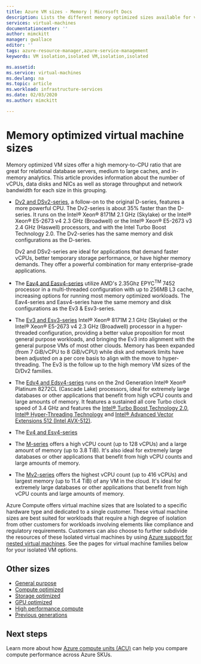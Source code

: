 ```yaml
---
title: Azure VM sizes - Memory | Microsoft Docs
description: Lists the different memory optimized sizes available for virtual machines in Azure. Lists information about the number of vCPUs, data disks and NICs as well as storage throughput and network bandwidth for sizes in this series.
services: virtual-machines
documentationcenter: ''
author: mimckitt
manager: gwallace
editor: ''
tags: azure-resource-manager,azure-service-management
keywords: VM isolation,isolated VM,isolation,isolated

ms.assetid: 
ms.service: virtual-machines
ms.devlang: na
ms.topic: article
ms.workload: infrastructure-services
ms.date: 02/03/2020
ms.author: mimckitt

---
```


# Memory optimized virtual machine sizes

Memory optimized VM sizes offer a high memory-to-CPU ratio that are great for relational database servers, medium to large caches, and in-memory analytics. This article provides information about the number of vCPUs, data disks and NICs as well as storage throughput and network bandwidth for each size in this grouping.

- [Dv2 and DSv2-series](dv2-dsv2-series-memory.md), a follow-on to the original D-series, features a more powerful CPU. The Dv2-series is about 35% faster than the D-series. It runs on the Intel&reg; Xeon&reg; 8171M 2.1 GHz (Skylake) or the Intel&reg; Xeon&reg; E5-2673 v4 2.3 GHz (Broadwell) or the Intel&reg; Xeon&reg; E5-2673 v3 2.4 GHz (Haswell) processors, and with the Intel Turbo Boost Technology 2.0. The Dv2-series has the same memory and disk configurations as the D-series.

    Dv2 and DSv2-series are ideal for applications that demand faster vCPUs, better temporary storage performance, or have higher memory demands. They offer a powerful combination for many enterprise-grade applications.

- The [Eav4 and Easv4-series](eav4-easv4-series.md) utilize AMD's 2.35Ghz EPYC<sup>TM</sup> 7452 processor in a multi-threaded configuration with up to 256MB L3 cache, increasing options for running most memory optimized workloads. The Eav4-series and Easv4-series have the same memory and disk configurations as the Ev3 & Esv3-series.

- The [Ev3 and Esv3-series](ev3-esv3-series.md) Intel&reg; Xeon&reg; 8171M 2.1 GHz (Skylake) or the Intel&reg; Xeon&reg; E5-2673 v4 2.3 GHz (Broadwell)  processor in a hyper-threaded configuration, providing a better value proposition for most general purpose workloads, and bringing the Ev3 into alignment with the general purpose VMs of most other clouds. Memory has been expanded (from 7 GiB/vCPU to 8 GiB/vCPU) while disk and network limits have been adjusted on a per core basis to align with the move to hyper-threading. The Ev3 is the follow up to the high memory VM sizes of the D/Dv2 families.

- The [Edv4 and Edsv4-series](edv4-edsv4-series.md) runs on the 2nd Generation Intel&reg; Xeon&reg; Platinum 8272CL (Cascade Lake) processors, ideal for extremely large databases or other applications that benefit from high vCPU counts and large amounts of memory. It features a sustained all core Turbo clock speed of 3.4 GHz and features the [Intel&reg; Turbo Boost Technology 2.0](https://www.intel.com/content/www/us/en/architecture-and-technology/turbo-boost/turbo-boost-technology.html), [Intel&reg; Hyper-Threading Technology](https://www.intel.com/content/www/us/en/architecture-and-technology/hyper-threading/hyper-threading-technology.html) and [Intel&reg; Advanced Vector Extensions 512 (Intel AVX-512)](https://www.intel.com/content/www/us/en/architecture-and-technology/avx-512-overview.html).

- The [Ev4 and Esv4-series](ev4-esv4-series.md)

- The [M-series](m-series.md) offers a high vCPU count (up to 128 vCPUs) and a large amount of memory (up to 3.8 TiB). It's also ideal for extremely large databases or other applications that benefit from high vCPU counts and large amounts of memory.

- The [Mv2-series](mv2-series.md) offers the highest vCPU count (up to 416 vCPUs) and largest memory (up to 11.4 TiB) of any VM in the cloud. It's ideal for extremely large databases or other applications that benefit from high vCPU counts and large amounts of memory.

Azure Compute offers virtual machine sizes that are Isolated to a specific hardware type and dedicated to a single customer. These virtual machine sizes are best suited for workloads that require a high degree of isolation from other customers for workloads involving elements like compliance and regulatory requirements. Customers can also choose to further subdivide the resources of these Isolated virtual machines by using [Azure support for nested virtual machines](https://azure.microsoft.com/blog/nested-virtualization-in-azure/). See the pages for virtual machine families below for your isolated VM options.

## Other sizes

- [General purpose](sizes-general.md)
- [Compute optimized](sizes-compute.md)
- [Storage optimized](sizes-storage.md)
- [GPU optimized](sizes-gpu.md)
- [High performance compute](sizes-hpc.md)
- [Previous generations](sizes-previous-gen.md)

## Next steps

Learn more about how [Azure compute units (ACU)](acu.md) can help you compare compute performance across Azure SKUs.
